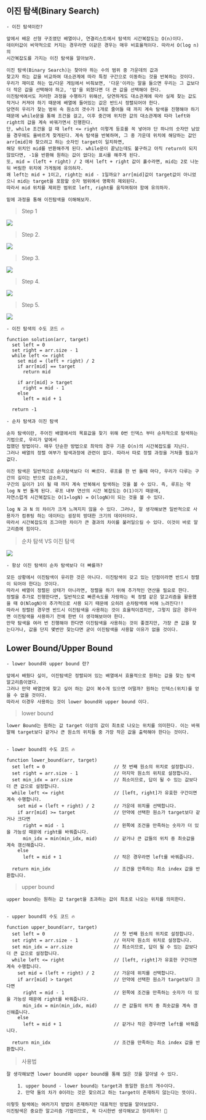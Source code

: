 ## 이진 탐색(Binary Search)

```
- 이진 탐색이란?

앞에서 배운 선형 구조였던 배열이나, 연결리스트에서 탐색의 시간복잡도는 O(n)이다.
데이터값이 비약적으로 커지는 경우라면 이같은 경우는 매우 비효율적이다. 따라서 O(log n)의
시간복잡도를 가지는 이진 탐색을 알아보자.

이진 탐색(Binary Search)는 찾아야 하는 수의 범위 중 가운데의 값과
찾고자 하는 값을 비교하여 대소관계에 따라 특정 구간으로 이동하는 것을 반복하는 것이다.
우리가 재미로 하는 업/다운 게임에서 비춰보면, '다운'이라는 말을 들으면 우리는 그 값보다 더 작은 값을 선택해야 하고, '업'을 외쳤다면 더 큰 값을 선택해야 한다.
이진탐색에서도 저러한 과정을 수행하기 위해선, 당연하게도 대소관계에 따라 실제 찾는 값도 작거나 커져야 하기 때문에 배열에 들어있는 값은 반드시 정렬되어야 한다.
당연히 우리가 찾는 범위 속 원소의 갯수가 1개로 줄어들 때 까지 계속 탐색을 진행해야 하기 때문에 while문을 통해 조건을 걸고, 이후 중간에 위치한 값의 대소관계에 따라 left와 right의 값을 계속 바꿔가면서 진행한다. 
단, while 조건을 걸 때 left <= right 이렇게 등호를 꼭 넣어야 단 하나의 숫자만 남았을 경우에도 올바르게 찾게된다. 계속 탐색을 반복하며, 그 중 가운데 위치에 해당하는 값인 arr[mid]와 찾으려고 하는 숫자인 target이 일치하면, 
해당 위치인 mid를 반환해주게 된다. while문이 끝났는데도 불구하고 아직 return이 되지 않았다면, -1을 반환해 원하는 값이 없다는 표시를 해주게 된다.
또, mid = (left + right) / 2 에서 left + right 값이 홀수라면, mid는 2로 나눈 뒤 버림한 위치에 가게됨에 유의하자.
왜 left는 mid + 1이고, right는 mid - 1일까요? arr[mid]값이 target값이 아니었으니 mid는 target을 포함할 숫자 범위에서 명확히 제외된다.
따라서 mid 위치를 제외한 범위로 left, right를 움직여줘야 함에 유의하자.

밑에 과정을 통해 이진탐색을 이해해보자.
```

> Step 1

![](https://velog.velcdn.com/images/choidongkuen/post/b11f96a7-f356-415d-90f2-740d13dde5b2/image.png)


> Step 2.

![](https://velog.velcdn.com/images/choidongkuen/post/fd7239fb-cb16-4f93-a8b4-d9ac4ac3684b/image.png)


> Step 3.

![](https://velog.velcdn.com/images/choidongkuen/post/ef1798ba-1cfa-4c27-a524-f7b651ff3b63/image.png)


> Step 4.

![](https://velog.velcdn.com/images/choidongkuen/post/d9561c1c-eb52-417f-b9b7-096296ffbcbb/image.png)


> Step 5.

![](https://velog.velcdn.com/images/choidongkuen/post/060b71ae-be6e-478e-b751-91d261d2ede5/image.png)

```
- 이진 탐색의 수도 코드 🔥

function solution(arr, target)
  set left = 0
  set right = arr.size - 1
  while left <= right
    set mid = (left + right) / 2
    if arr[mid] == target
      return mid

    if arr[mid] > target
      right = mid - 1
    else
      left = mid + 1
      
  return -1
```

```
- 순차 탐색과 이진 탐색

순차 탐색이란, 주어진 배열에서의 목표값을 찾기 위해 0번 인덱스 부터 순차적으로 탐색하는 기법으로, 우리가 앞에서
접했던 방법이다. 매우 단순한 방법으로 최악의 경우 기준 O(n)의 시간복잡도를 지닌다.
그러나 배열의 정렬 여부가 탐색과정에 관련이 없다. 따라서 따로 정렬 과정을 거쳐줄 필요가 겂다.

이진 탐색은 일반적으로 순차탐색보다 더 빠르다. 루프를 한 번 돌때 마다, 우리가 다루는 구간의 길이는 반으로 감소하고, 
구간의 길이가 1이 될 때 까지 계속 반복해서 탐색하는 것을 볼 수 있다. 즉, 루프는 약 log N 번 돌게 된다. 루프 내부 연산의 시간 복잡도는 O(1)이기 때문에, 
자연스럽게 시간복잡도는 O(1∗logN) = O(logN)이 되는 것을 볼 수 있다.

log N 과 N 의 차이가 크게 느껴지지 않을 수 있다. 그러나, 잘 생각해보면 일반적으로 사용자가 컴퓨팅 하는 데이터는 굉장히 방대한 크기의 데이터이다.
따라서 시간복잡도의 조그마한 차이가 큰 결과의 차이를 불러일으킬 수 있다. 이것이 바로 알고리즘에 힘이다.
```

> 순차 탐색 VS 이진 탐색

![](https://velog.velcdn.com/images/choidongkuen/post/815de5b5-a9c1-495a-8b23-5975ba2e786a/image.png)

```
- 항상 이진 탐색이 순차 탐색보다 더 빠를까?

모든 상황에서 이진탐색이 유리한 것은 아니다. 이진탐색이 갖고 있는 단점이라면 반드시 정렬이 되어야 한다는 것이다.
따라서 배열이 정렬된 상태가 아니라면, 정렬을 하기 위해 추가적인 연산을 필요로 한다.
정렬을 추가로 진행한다면, 일반적으로 빠른속도를 자랑하는 퀵 정렬 같은 알고리즘을 활용했을 때 O(NlogN)이 추가적으로 사용 되기 때문에 오히려 순차탐색에 비해 느려진다!!
따라서 정렬된 경우엔 반드시 이진탐색을 사용하는 것이 효율적이겠지만, 그렇지 않은 경우라면 이진탐색을 사용하기 전에 한번 더 생각해보아야 한다.
만약 탐색을 여러 번 진행해야 한다면 이진탐색을 사용하는 것이 좋겠지만, 가장 큰 값을 찾는다거나, 값을 단지 몇번만 찾는다면 굳이 이진탐색을 사용할 이유가 없을 것이다.

```

## Lower Bound/Upper Bound

```
- lower bound와 upper bound 란?

앞에서 배웠다 싶이, 이진탐색은 정렬되어 있는 배열에서 효율적으로 원하는 값을 찾는 탐색 알고리즘이였다.
그러나 만약 배열안에 찾고 싶어 하는 값이 복수개 있으면 어떨까? 원하는 인덱스(위치)를 얻을 수 없을 것이다.
따라서 이경우 사용하는 것이 lower bound와 upper bound 이다.
```

>lower bound
```
lower Bound는 원하는 값 target 이상의 값이 최초로 나오는 위치를 의미한다. 이는 바꿔말해 target보다 같거나 큰 원소의 위치들 중 가장 작은 값을 출력해야 한다는 것이다.


- lower bound의 수도 코드 🔥

function lower_bound(arr, target)
  set left = 0                         // 첫 번째 원소의 위치로 설정합니다.
  set right = arr.size - 1             // 마지막 원소의 위치로 설정합니다.
  set min_idx = arr.size               // 최소이므로, 답이 될 수 있는 값보다 더 큰 값으로 설정합니다.
  while left <= right                  // [left, right]가 유효한 구간이면 계속 수행합니다.
    set mid = (left + right) / 2       // 가운데 위치를 선택합니다.
    if arr[mid] >= target              // 만약에 선택한 원소가 target보다 같거나 크다면 
      right = mid - 1                  // 왼쪽에 조건을 만족하는 숫자가 더 있을 가능성 때문에 right를 바꿔줍니다.
      min_idx = min(min_idx, mid)      // 같거나 큰 값들의 위치 중 최솟값을 계속 갱신해줍니다.
    else
      left = mid + 1                   // 작은 경우라면 left를 바꿔줍니다.

  return min_idx                       // 조건을 만족하는 최소 index 값을 반환합니다.
```

> upper bound
```
upper bound는 원하는 값 target을 초과하는 값이 최초로 나오는 위치를 의미한다.


- upper bound의 수도 코드 🔥

function upper_bound(arr, target)
  set left = 0                         // 첫 번째 원소의 위치로 설정합니다.
  set right = arr.size - 1             // 마지막 원소의 위치로 설정합니다.
  set min_idx = arr.size               // 최소이므로, 답이 될 수 있는 값보다 더 큰 값으로 설정합니다.
  while left <= right                  // [left, right]가 유효한 구간이면 계속 수행합니다.
    set mid = (left + right) / 2       // 가운데 위치를 선택합니다.
    if arr[mid] > target               // 만약에 선택한 원소가 target보다 크다면 
      right = mid - 1                  // 왼쪽에 조건을 만족하는 숫자가 더 있을 가능성 때문에 right를 바꿔줍니다.
      min_idx = min(min_idx, mid)      // 큰 값들의 위치 중 최솟값을 계속 갱신해줍니다.
    else
      left = mid + 1                   // 같거나 작은 경우라면 left를 바꿔줍니다.

  return min_idx                       // 조건을 만족하는 최소 index 값을 반환합니다.
```

> 사용법

```
잘 생각해보면 lower bound와 upper bound를 통해 많은 것을 알아낼 수 있다.

    1. upper bound - lower bound는 target과 동일한 원소의 개수이다.
    2. 만약 둘의 차가 0이라는 것은 찾으려고 하는 target이 존재하지 않는다는 뜻이다.
   
이렇듯 탐색에는 여러가지 방법이 존재하지만 대표적인 방법을 알아보았다.
이진탐색은 중요한 알고리즘 기법이므로, 꼭 다시한번 생각해보고 정리하자! 🥸
```